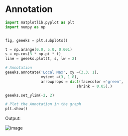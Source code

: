 # Annotation
```py
import matplotlib.pyplot as plt
import numpy as np


fig, geeeks = plt.subplots()

t = np.arange(0.0, 5.0, 0.001)
s = np.cos(3 * np.pi * t)
line = geeeks.plot(t, s, lw = 2)

# Annotation
geeeks.annotate('Local Max', xy =(3.3, 1),
				xytext =(3, 1.8),
				arrowprops = dict(facecolor ='green',
								shrink = 0.05),)

geeeks.set_ylim(-2, 2)

# Plot the Annotation in the graph
plt.show()
```

Output:

![image](https://github.com/TheYoBots/DV/assets/73843275/18bc17d3-637e-4e9d-9523-21f8305ac76f)
